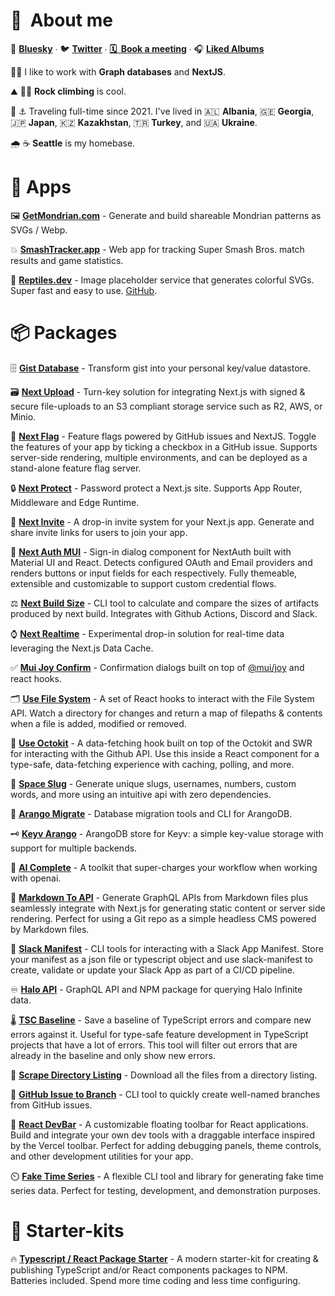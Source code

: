# 👋  About me

🦋 [**Bluesky**](https://bsky.app/profile/linesofcode.bsky.social) ∙ 🐦 [**Twitter**](https://twitter.com/linesofcode) ∙ [**🗓️  Book a meeting**](https://calendly.com/linesofcode/lets-talk) ∙ 🎧 [**Liked Albums**](https://open.spotify.com/playlist/23wkrslzkNLhVUdGeMuwRA)

🔬🥼 I like to work with **Graph databases** and **NextJS**.

⛰️ 🧗‍♂️ **Rock climbing** is cool.

🌊 ⚓ Traveling full-time since 2021. I've lived in 🇦🇱 **Albania**, 🇬🇪 **Georgia**, 🇯🇵 **Japan**, 🇰🇿 **Kazakhstan**, 🇹🇷 **Turkey**, and 🇺🇦 **Ukraine**.

🌧️ ☕ **Seattle** is my homebase.

# **📱  Apps**

🖼️ [**GetMondrian.com**](https://getmondrian.com/) - Generate and build shareable Mondrian patterns as SVGs / Webp. 

💥 [**SmashTracker.app**](https://smashtracker.app/) - Web app for tracking Super Smash Bros. match results and game statistics.

🦎 [**Reptiles.dev**](https://reptiles.dev/) - Image placeholder service that generates colorful SVGs. Super fast and easy to use. [GitHub](https://github.com/TimMikeladze/reptiles.dev).

# **📦  Packages**

🗄️ [**Gist Database**](https://github.com/TimMikeladze/gist-database) - Transform gist into your personal key/value datastore.

🗃️ [**Next Upload**](https://github.com/TimMikeladze/next-upload) - Turn-key solution for integrating Next.js with signed & secure file-uploads to an S3 compliant storage service such as R2, AWS, or Minio.

🏁 [**Next Flag**](https://github.com/TimMikeladze/next-flag) - Feature flags powered by GitHub issues and NextJS. Toggle the features of your app by ticking a checkbox in a GitHub issue. Supports server-side rendering, multiple environments, and can be deployed as a stand-alone feature flag server.

🔒 [**Next Protect**](https://github.com/TimMikeladze/next-protect) - Password protect a Next.js site. Supports App Router, Middleware and Edge Runtime.

📮 [**Next Invite**](https://github.com/TimMikeladze/next-invite) - A drop-in invite system for your Next.js app. Generate and share invite links for users to join your app.

🔐 [**Next Auth MUI**](https://github.com/TimMikeladze/next-auth-mui) - Sign-in dialog component for NextAuth built with Material UI and React. Detects configured OAuth and Email providers and renders buttons or input fields for each respectively. Fully themeable, extensible and customizable to support custom credential flows.

⚖️ [**Next Build Size**](https://github.com/TimMikeladze/next-build-size) - CLI tool to calculate and compare the sizes of artifacts produced by next build. Integrates with Github Actions, Discord and Slack.

⌚️ [**Next Realtime**](https://github.com/TimMikeladze/next-realtime) - Experimental drop-in solution for real-time data leveraging the Next.js Data Cache.

✅ [**Mui Joy Confirm**](https://github.com/TimMikeladze/mui-joy-confirm) - Confirmation dialogs built on top of [@mui/joy](https://mui.com/joy-ui/getting-started/) and react hooks.

🗂️ [**Use File System**](https://github.com/TimMikeladze/use-file-system) - A set of React hooks to interact with the File System API. Watch a directory for changes and return a map of filepaths & contents when a file is added, modified or removed.

🐙 [**Use Octokit**](https://github.com/TimMikeladze/use-octokit) - A data-fetching hook built on top of the Octokit and SWR for interacting with the Github API. Use this inside a React component for a type-safe, data-fetching experience with caching, polling, and more.

🐌 [**Space Slug**](https://github.com/TimMikeladze/space-slug) - Generate unique slugs, usernames, numbers, custom words, and more using an intuitive api with zero dependencies.

🥑 [**Arango Migrate**](https://github.com/TimMikeladze/arango-migrate) - Database migration tools and CLI for ArangoDB.

🗝️ [**Keyv Arango**](https://github.com/TimMikeladze/keyv-arango) - ArangoDB store for Keyv: a simple key-value storage with support for multiple backends.

🤖 [**AI Complete**](https://github.com/TimMikeladze/ai-complete) - A toolkit that super-charges your workflow when working with openai.

📑 [**Markdown To API**](https://github.com/TimMikeladze/markdown-to-api) - Generate GraphQL APIs from Markdown files plus seamlessly integrate with Next.js for generating static content or server side rendering. Perfect for using a Git repo as a simple headless CMS powered by Markdown files.

👖 [**Slack Manifest**](https://github.com/TimMikeladze/slack-manifest) - CLI tools for interacting with a Slack App Manifest. Store your manifest as a json file or typescript object and use slack-manifest to create, validate or update your Slack App as part of a CI/CD pipeline.

♾️ [**Halo API**](https://github.com/TimMikeladze/haloapi.dev) - GraphQL API and NPM package for querying Halo Infinite data.

🌡️ [**TSC Baseline**](https://github.com/TimMikeladze/tsc-baseline/) - Save a baseline of TypeScript errors and compare new errors against it. Useful for type-safe feature development in TypeScript projects that have a lot of errors. This tool will filter out errors that are already in the baseline and only show new errors.

📂 [**Scrape Directory Listing**](https://github.com/TimMikeladze/scrape-directory-listing) - Download all the files from a directory listing.

🎋 [**GitHub Issue to Branch**](https://github.com/TimMikeladze/github-issue-to-branch) - CLI tool to quickly create well-named branches from GitHub issues.

📏 [**React DevBar**](https://github.com/TimMikeladze/react-devbar/) - A customizable floating toolbar for React applications. Build and integrate your own dev tools with a draggable interface inspired by the Vercel toolbar. Perfect for adding debugging panels, theme controls, and other development utilities for your app.

⏲️ [**Fake Time Series**](https://github.com/TimMikeladze/fake-time-series) - A flexible CLI tool and library for generating fake time series data. Perfect for testing, development, and demonstration purposes.

# **🚀  Starter-kits**

🔥 [**Typescript / React Package Starter**](https://github.com/TimMikeladze/typescript-react-package-starter) - A modern starter-kit for creating & publishing TypeScript and/or React components packages to NPM. Batteries included. Spend more time coding and less time configuring.
